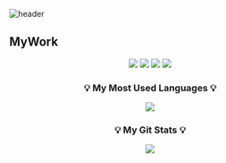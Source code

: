 ![header](https://capsule-render.vercel.app/api?type=Cylinder&color=auto&height=300&section=header&text=JooYeun%20GitHub&fontSize=90&&animation=twinkling)

<p align="center">
  <h2>MyWork</h2>
</p>

<p align="center">
  <img src="https://img.shields.io/badge/GitHub-black?style=flat-square&logo=github&logoColor=white"/>
  <img src="https://img.shields.io/badge/C++-blue?style=flat-square&logo=c%2B%2B&logoColor=white"/>
  <img src="https://img.shields.io/badge/C%23-purple?style=flat-square&logo=c-sharp&logoColor=white"/>
  <img src="https://img.shields.io/badge/Unity-black?style=flat-square&logo=unity&logoColor=white"/>
</p>

<h3 align="center">💡 My Most Used Languages 💡</h3>
<p align="center">
  <a href="https://github.com/River1300">
    <img align="center" src="https://github-readme-stats.vercel.app/api/top-langs/?username=River1300&layout=compact&show_icons=true&show_owner=false&hide_title=false&theme=dark&hide=java,c,html" />
  </a>
</p>
<h3 align="center">💡 My Git Stats 💡</h3>
<p align="center">
  <a href="https://github.com/River1300">
    <img align="center" src="https://github-readme-stats.vercel.app/api?username=River1300&hide=stars,issues&hide_title=true&show_icons=true&include_all_commits=true&theme=dark" />
  </a>
</p>

<!--
**River1300/River1300** is a ✨ _special_ ✨ repository because its `README.md` (this file) appears on your GitHub profile.

Here are some ideas to get you started:

- 🔭 I’m currently working on ...
- 🌱 I’m currently learning ...
- 👯 I’m looking to collaborate on ...
- 🤔 I’m looking for help with ...
- 💬 Ask me about ...
- 📫 How to reach me: ...
- 😄 Pronouns: ...
- ⚡ Fun fact: ...
-->
